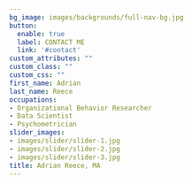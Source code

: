 ```yaml
---
bg_image: images/backgrounds/full-nav-bg.jpg
button:
  enable: true
  label: CONTACT ME
  link: '#contact'
custom_attributes: ""
custom_class: ""
custom_css: ""
first_name: Adrian
last_name: Reece
occupations: 
- Organizational Behavior Researcher
- Data Scientist
- Psychometrician
slider_images:
- images/slider/slider-1.jpg
- images/slider/slider-2.jpg
- images/slider/slider-3.jpg
title: Adrian Reece, MA
---
```

